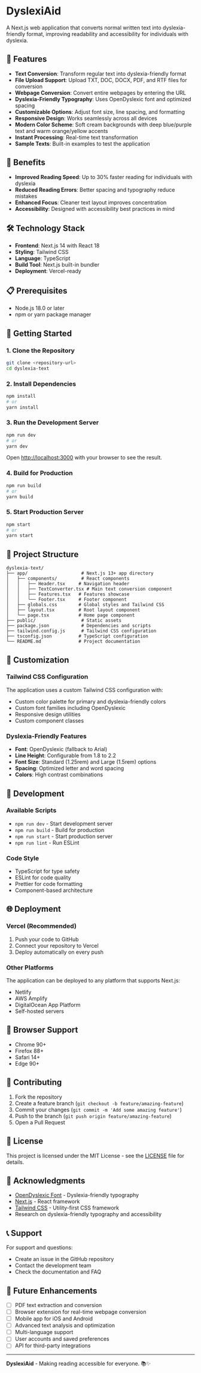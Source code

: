 # DyslexiAid

A Next.js web application that converts normal written text into dyslexia-friendly format, improving readability and accessibility for individuals with dyslexia.

## 🚀 Features

- **Text Conversion**: Transform regular text into dyslexia-friendly format
- **File Upload Support**: Upload TXT, DOC, DOCX, PDF, and RTF files for conversion
- **Webpage Conversion**: Convert entire webpages by entering the URL
- **Dyslexia-Friendly Typography**: Uses OpenDyslexic font and optimized spacing
- **Customizable Options**: Adjust font size, line spacing, and formatting
- **Responsive Design**: Works seamlessly across all devices
- **Modern Color Scheme**: Soft cream backgrounds with deep blue/purple text and warm orange/yellow accents
- **Instant Processing**: Real-time text transformation
- **Sample Texts**: Built-in examples to test the application

## 🎯 Benefits

- **Improved Reading Speed**: Up to 30% faster reading for individuals with dyslexia
- **Reduced Reading Errors**: Better spacing and typography reduce mistakes
- **Enhanced Focus**: Cleaner text layout improves concentration
- **Accessibility**: Designed with accessibility best practices in mind

## 🛠️ Technology Stack

- **Frontend**: Next.js 14 with React 18
- **Styling**: Tailwind CSS
- **Language**: TypeScript
- **Build Tool**: Next.js built-in bundler
- **Deployment**: Vercel-ready

## 📋 Prerequisites

- Node.js 18.0 or later
- npm or yarn package manager

## 🚀 Getting Started

### 1. Clone the Repository

```bash
git clone <repository-url>
cd dyslexia-text
```

### 2. Install Dependencies

```bash
npm install
# or
yarn install
```

### 3. Run the Development Server

```bash
npm run dev
# or
yarn dev
```

Open [http://localhost:3000](http://localhost:3000) with your browser to see the result.

### 4. Build for Production

```bash
npm run build
# or
yarn build
```

### 5. Start Production Server

```bash
npm start
# or
yarn start
```

## 📁 Project Structure

```
dyslexia-text/
├── app/                    # Next.js 13+ app directory
│   ├── components/         # React components
│   │   ├── Header.tsx     # Navigation header
│   │   ├── TextConverter.tsx # Main text conversion component
│   │   ├── Features.tsx   # Features showcase
│   │   └── Footer.tsx     # Footer component
│   ├── globals.css        # Global styles and Tailwind CSS
│   ├── layout.tsx         # Root layout component
│   └── page.tsx           # Home page component
├── public/                 # Static assets
├── package.json            # Dependencies and scripts
├── tailwind.config.js      # Tailwind CSS configuration
├── tsconfig.json          # TypeScript configuration
└── README.md              # Project documentation
```

## 🎨 Customization

### Tailwind CSS Configuration

The application uses a custom Tailwind CSS configuration with:

- Custom color palette for primary and dyslexia-friendly colors
- Custom font families including OpenDyslexic
- Responsive design utilities
- Custom component classes

### Dyslexia-Friendly Features

- **Font**: OpenDyslexic (fallback to Arial)
- **Line Height**: Configurable from 1.8 to 2.2
- **Font Size**: Standard (1.25rem) and Large (1.5rem) options
- **Spacing**: Optimized letter and word spacing
- **Colors**: High contrast combinations

## 🔧 Development

### Available Scripts

- `npm run dev` - Start development server
- `npm run build` - Build for production
- `npm run start` - Start production server
- `npm run lint` - Run ESLint

### Code Style

- TypeScript for type safety
- ESLint for code quality
- Prettier for code formatting
- Component-based architecture

## 🌐 Deployment

### Vercel (Recommended)

1. Push your code to GitHub
2. Connect your repository to Vercel
3. Deploy automatically on every push

### Other Platforms

The application can be deployed to any platform that supports Next.js:

- Netlify
- AWS Amplify
- DigitalOcean App Platform
- Self-hosted servers

## 📱 Browser Support

- Chrome 90+
- Firefox 88+
- Safari 14+
- Edge 90+

## 🤝 Contributing

1. Fork the repository
2. Create a feature branch (`git checkout -b feature/amazing-feature`)
3. Commit your changes (`git commit -m 'Add some amazing feature'`)
4. Push to the branch (`git push origin feature/amazing-feature`)
5. Open a Pull Request

## 📄 License

This project is licensed under the MIT License - see the [LICENSE](LICENSE) file for details.

## 🙏 Acknowledgments

- [OpenDyslexic Font](https://opendyslexic.org/) - Dyslexia-friendly typography
- [Next.js](https://nextjs.org/) - React framework
- [Tailwind CSS](https://tailwindcss.com/) - Utility-first CSS framework
- Research on dyslexia-friendly typography and accessibility

## 📞 Support

For support and questions:

- Create an issue in the GitHub repository
- Contact the development team
- Check the documentation and FAQ

## 🔮 Future Enhancements

- [ ] PDF text extraction and conversion
- [ ] Browser extension for real-time webpage conversion
- [ ] Mobile app for iOS and Android
- [ ] Advanced text analysis and optimization
- [ ] Multi-language support
- [ ] User accounts and saved preferences
- [ ] API for third-party integrations

---

**DyslexiAid** - Making reading accessible for everyone. 📚✨
